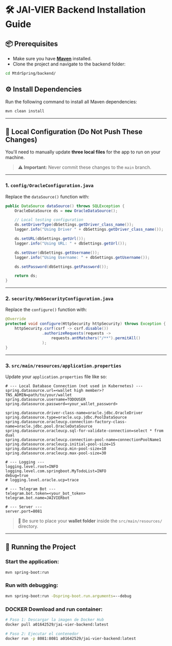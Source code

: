 # 🛠️ JAI-VIER Backend Installation Guide

## 📦 Prerequisites

-   Make sure you have [**Maven**](https://maven.apache.org/) installed.
-   Clone the project and navigate to the backend folder:

```bash
cd MtdrSpring/backend/
```

## ⚙️ Install Dependencies

Run the following command to install all Maven dependencies:

```bash
mvn clean install
```

---

## 📝 Local Configuration (Do Not Push These Changes)

You'll need to manually update **three local files** for the app to run on your machine.

> ⚠️ **Important:** Never commit these changes to the `main` branch.

---

### 1. `config/OracleConfiguration.java`

Replace the `dataSource()` function with:

```java
public DataSource dataSource() throws SQLException {
    OracleDataSource ds = new OracleDataSource();

    // Local testing configuration
    ds.setDriverType(dbSettings.getDriver_class_name());
    logger.info("Using Driver " + dbSettings.getDriver_class_name());

    ds.setURL(dbSettings.getUrl());
    logger.info("Using URL: " + dbSettings.getUrl());

    ds.setUser(dbSettings.getUsername());
    logger.info("Using Username: " + dbSettings.getUsername());

    ds.setPassword(dbSettings.getPassword());

    return ds;
}
```

---

### 2. `security/WebSecurityConfiguration.java`

Replace the `configure()` function with:

```java
@Override
protected void configure(HttpSecurity httpSecurity) throws Exception {
    httpSecurity.csrf(csrf -> csrf.disable())
                .authorizeRequests(requests ->
                    requests.antMatchers("/**").permitAll()
                );
}
```

---

### 3. `src/main/resources/application.properties`

Update your `application.properties` file like so:

```properties
# --- Local Database Connection (not used in Kubernetes) ---
spring.datasource.url=<wallet high member>?TNS_ADMIN=path/to/your/wallet
spring.datasource.username=TODOUSER
spring.datasource.password=<your_wallet_password>

spring.datasource.driver-class-name=oracle.jdbc.OracleDriver
spring.datasource.type=oracle.ucp.jdbc.PoolDataSource
spring.datasource.oracleucp.connection-factory-class-name=oracle.jdbc.pool.OracleDataSource
spring.datasource.oracleucp.sql-for-validate-connection=select * from dual
spring.datasource.oracleucp.connection-pool-name=connectionPoolName1
spring.datasource.oracleucp.initial-pool-size=15
spring.datasource.oracleucp.min-pool-size=10
spring.datasource.oracleucp.max-pool-size=30

# --- Logging ---
logging.level.root=INFO
logging.level.com.springboot.MyTodoList=INFO
debug=true
# logging.level.oracle.ucp=trace

# --- Telegram Bot ---
telegram.bot.token=<your_bot_token>
telegram.bot.name=JAIVIERbot

# --- Server ---
server.port=8081
```

> 📁 Be sure to place your **wallet folder** inside the `src/main/resources/` directory.

---

## 🚀 Running the Project

### Start the application:

```bash
mvn spring-boot:run
```

### Run with debugging:

```bash
mvn spring-boot:run -Dspring-boot.run.arguments=--debug
```

### DOCKER Download and run container:

```bash
# Paso 1: Descargar la imagen de Docker Hub
docker pull a01642529/jai-vier-backend:latest

# Paso 2: Ejecutar el contenedor
docker run -p 8081:8081 a01642529/jai-vier-backend:latest
```
